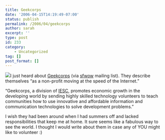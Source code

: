 ```yaml
---
title: Geekcorps
date: '2006-04-15T14:19:49-07:00'
status: publish
permalink: /2006/04/geekcorps
author: sarah
excerpt: ''
type: post
id: 233
category:
    - Uncategorized
tag: []
post_format: []
---
```

![](http://www.geekcorps.org/images/design/logo.gif)I just heard about [Geekcorps](http://www.geekcorps.org/) (via [sfwow](http://groups.yahoo.com/group/new-sfwow/) mailing list). They describe themselves “as a non-profit moving at the speed of the Internet.”

“Geekcorps, a division of [IESC](http://www.iesc.org/), promotes economic growth in the developing world by sending highly skilled technology volunteers to teach communities how to use innovative and affordable information and communication technologies to solve development problems.”

I wish they had been around when I had summers off and lacked responsibilities that keep me at home. It sure seems like a fabulous way to see the world. I thought I would write about them in case any of YOU might like to volunteer :)